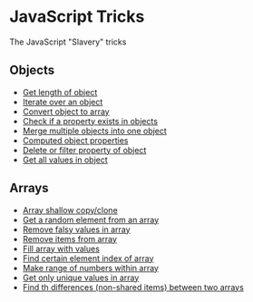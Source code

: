 # JavaScript Tricks

The JavaScript "Slavery" tricks

## Objects

- [Get length of object](https://github.com/shaho/javascript-footprint/blob/master/tricks/objects/1.get-length-of-object.js)
- [Iterate over an object](https://github.com/shaho/javascript-footprint/blob/master/tricks/objects/2.iterate-over-an-object.js)
- [Convert object to array](https://github.com/shaho/javascript-footprint/blob/master/tricks/objects/3.convert-object-to-array.js)
- [Check if a property exists in objects](https://github.com/shaho/javascript-footprint/blob/master/tricks/objects/4.check-if-a-property-exists-in-objects.js)
- [Merge multiple objects into one object](https://github.com/shaho/javascript-footprint/blob/master/tricks/objects/5.merge-multiple-objects-into-one-object.js)
- [Computed object properties](https://github.com/shaho/javascript-footprint/blob/master/tricks/objects/6.computed-object-properties.js)
- [Delete or filter property of object](https://github.com/shaho/javascript-footprint/blob/master/tricks/objects/7.delete-or-filter-property-of-object.js)
- [Get all values in object](https://github.com/shaho/javascript-footprint/blob/master/tricks/objects/8.get-all-values-in-object.js)

## Arrays

- [Array shallow copy/clone](https://github.com/shaho/javascript-footprint/blob/master/tricks/arrays/1.array-shallow-copy-clone.js)
- [Get a random element from an array](https://github.com/shaho/javascript-footprint/blob/master/tricks/arrays/2.get-random-element-from-array.js)
- [Remove falsy values in array](https://github.com/shaho/javascript-footprint/blob/master/tricks/arrays/3.remove-falsy-values-in-array.js)
- [Remove items from array](https://github.com/shaho/javascript-footprint/blob/master/tricks/arrays/4.remove-items-from-array.js)
- [Fill array with values](https://github.com/shaho/javascript-footprint/blob/master/tricks/arrays/5.fill-array-with-values.js)
- [Find certain element index of array](https://github.com/shaho/javascript-footprint/blob/master/tricks/arrays/6.find-certain-element-index-of-array.js)
- [Make range of numbers within array]()
- [Get only unique values in array]()
- [Find th differences (non-shared items) between two arrays]()
